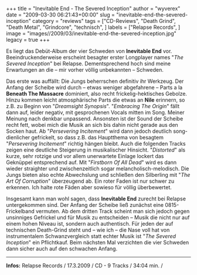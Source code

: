 +++
title = "Inevitable End - The Severed Inception"
author = "wyverex"
date = "2009-03-30 06:21:43+00:00"
slug = "inevitable-end-the-severed-inception"
category = "reviews"
tags = ["CD-Reviews", "Death Grind", "Death Metal", "Grindcore", "technisch", ]
labels = ["Relapse Records", ]
image = "images//2009/03/inevitable-end-the-severed-inception.jpg"
legacy = true
+++

Es liegt das Debüt-Album der vier Schweden von **Inevitable End** vor. Beeindruckenderweise erscheint besagter erster Longplayer names "_The Severed Inception_" bei Relapse. Dementsprechend hoch sind meine Erwartungen an die – mir vorher völlig unbekannten – Schweden.

Das erste was auffällt: Die Jungs beherrschen definitiv ihr Werkzeug. Der Anfang der Scheibe wird durch – etwas weniger abgefahrene – Parts a la **Beneath The Massacre** dominiert, also recht frickelig-hektisches Gebolze. Hinzu kommen leicht atmosphärische Parts die etwas an **Nile** erinnern, so z.B. zu Beginn von "_Dreamsight Synopsis_".
"_Embracing The Origin_" fällt dann auf, leider negativ, mit gesprochenen Vocals mitten im Song. Meiner Meinung nach denkbar unpassend. Ansonsten ist der Sound der Scheibe recht fett, wobei mich die Musik an sich bis dahin nicht gerade aus den Socken haut.
Ab "_Persevering Incitement_" wird dann jedoch deutlich song-dienlicher gefrickelt, so dass z.B. das Hauptthema von besagtem "_Persevering Incitement_" richtig hängen bleibt. Auch die folgenden Tracks zeigen eine deutliche Steigerung in musikalischer Hinsicht.
"_Distorted_" als kurze, sehr rotzige und vor allem unerwartete Einlage lockert das Geknüppel entsprechend auf. Mit "_Firstborn Of All Dead_" wird es dann wieder straighter und zwischenzeitlich sogar melancholisch-melodisch. Die Jungs bieten also echte Abwechslung und schließen den Silberling mit "_The Art Of Corruption_" überzeugend ab. Ein roter Faden ist nur schwer zu erkennen. Ich halte rote Fäden aber sowieso für völlig überbewertet.

Insgesamt kann man wohl sagen, dass **Inevitable End** zurecht bei Relapse untergekommen sind. Der Anfang der Scheibe ließ zunächst eine 0815-Frickelband vermuten. Ab dem dritten Track scheint man sich jedoch gegen unsinniges Gefrickel und für Musik zu entscheiden – Musik die nicht nur auf einem hohen Niveau ist, sondern auch authentisch.
Für jeden der auf technischen Death-Grind steht und – wie ich – die Nase voll hat von instrumentalem Schwanzvergleich statt echter Musik ist "_The Severed Inception_" ein Pflichtkauf. Beim nächsten Mal verzichten die vier Schweden dann sicher auch auf den schwachen Anfang.





---
**Infos:**
Relapse Records / 17.3.2009 / 
CD - 9 Tracks / 34:04 min. / 

